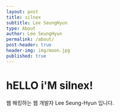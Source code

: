 ```yaml
---
layout: post
title: silnex
subtitle: Lee SeungHyun
type: About
author: Lee SeungHyun
permalink: /about/
post-header: true
header-img: img/moon.jpg
published: true
---
```


# hELLO i'M silnex!

웹 해킹하는 웹 개발자 Lee Seung-Hyun 입니다.